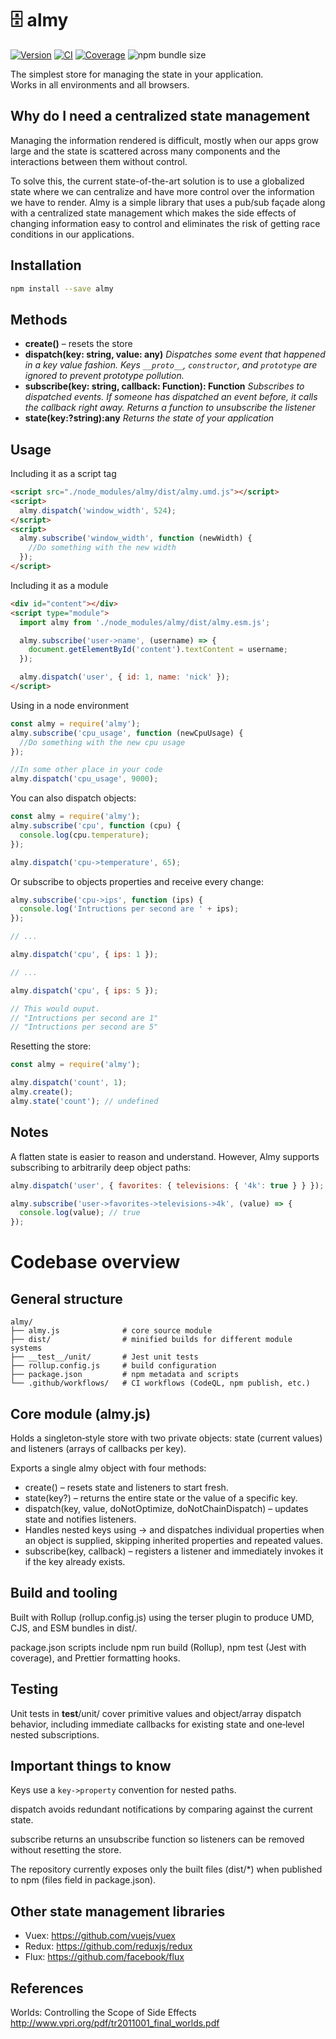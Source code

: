 # 🗄️ almy

[![Version](https://badgen.net/npm/v/almy)](https://www.npmjs.com/package/almy)
[![CI](https://github.com/tomas2387/almy/actions/workflows/test.yml/badge.svg)](https://github.com/tomas2387/almy/actions/workflows/test.yml)
[![Coverage](https://codecov.io/gh/tomas2387/almy/branch/master/graph/badge.svg)](https://codecov.io/gh/tomas2387/almy)
![npm bundle size](https://img.shields.io/bundlephobia/minzip/almy)

The simplest store for managing the state in your application.  
Works in all environments and all browsers.

## Why do I need a centralized state management

Managing the information rendered is difficult, mostly when our apps grow large
and the state is scattered across many components and the interactions between
them without control.

To solve this, the current state-of-the-art solution is to use a globalized state
where we can centralize and have more control over the information we have to render.
Almy is a simple library that uses a pub/sub façade along with a centralized
state management which makes the side effects of changing information easy
to control and eliminates the risk of getting race conditions in our applications.

## Installation

```bash
npm install --save almy
```

## Methods

- **create()** – resets the store
- **dispatch(key: string, value: any)**
  _Dispatches some event that happened in a key value fashion._
  _Keys `__proto__`, `constructor`, and `prototype` are ignored to prevent_
  _prototype pollution._
- **subscribe(key: string, callback: Function): Function**
  _Subscribes to dispatched events. If someone has dispatched an event_
  _before, it calls the callback right away. Returns a function to_
  _unsubscribe the listener_
- **state(key:?string):any**
  _Returns the state of your application_

## Usage

Including it as a script tag

```html
<script src="./node_modules/almy/dist/almy.umd.js"></script>
<script>
  almy.dispatch('window_width', 524);
</script>
<script>
  almy.subscribe('window_width', function (newWidth) {
    //Do something with the new width
  });
</script>
```

Including it as a module

```html
<div id="content"></div>
<script type="module">
  import almy from './node_modules/almy/dist/almy.esm.js';

  almy.subscribe('user->name', (username) => {
    document.getElementById('content').textContent = username;
  });

  almy.dispatch('user', { id: 1, name: 'nick' });
</script>
```

Using in a node environment

```js
const almy = require('almy');
almy.subscribe('cpu_usage', function (newCpuUsage) {
  //Do something with the new cpu usage
});

//In some other place in your code
almy.dispatch('cpu_usage', 9000);
```

You can also dispatch objects:

```js
const almy = require('almy');
almy.subscribe('cpu', function (cpu) {
  console.log(cpu.temperature);
});

almy.dispatch('cpu->temperature', 65);
```

Or subscribe to objects properties and receive every change:

```js
almy.subscribe('cpu->ips', function (ips) {
  console.log('Intructions per second are ' + ips);
});

// ...

almy.dispatch('cpu', { ips: 1 });

// ...

almy.dispatch('cpu', { ips: 5 });

// This would ouput.
// "Intructions per second are 1"
// "Intructions per second are 5"
```

Resetting the store:

```js
const almy = require('almy');

almy.dispatch('count', 1);
almy.create();
almy.state('count'); // undefined
```

## Notes

A flatten state is easier to reason and understand. However, Almy supports
subscribing to arbitrarily deep object paths:

```js
almy.dispatch('user', { favorites: { televisions: { '4k': true } } });

almy.subscribe('user->favorites->televisions->4k', (value) => {
  console.log(value); // true
});
```

# Codebase overview

## General structure

```
almy/
├── almy.js              # core source module
├── dist/                # minified builds for different module systems
├── __test__/unit/       # Jest unit tests
├── rollup.config.js     # build configuration
├── package.json         # npm metadata and scripts
└── .github/workflows/   # CI workflows (CodeQL, npm publish, etc.)
```

## Core module (almy.js)

Holds a singleton‑style store with two private objects: state (current values)
and listeners (arrays of callbacks per key).

Exports a single almy object with four methods:

- create() – resets state and listeners to start fresh.
- state(key?) – returns the entire state or the value of a specific key.
- dispatch(key, value, doNotOptimize, doNotChainDispatch) – updates state and
  notifies listeners.
- Handles nested keys using -> and dispatches individual properties when an
  object is supplied, skipping inherited properties and repeated values.
- subscribe(key, callback) – registers a listener and immediately invokes it
  if the key already exists.

## Build and tooling

Built with Rollup (rollup.config.js) using the terser plugin to produce UMD, CJS,
and ESM bundles in dist/.

package.json scripts include npm run build (Rollup), npm test (Jest with coverage),
and Prettier formatting hooks.

## Testing

Unit tests in **test**/unit/ cover primitive values and object/array dispatch behavior,
including immediate callbacks for existing state and one‑level nested subscriptions.

## Important things to know

Keys use a `key->property` convention for nested paths.

dispatch avoids redundant notifications by comparing against the current state.

subscribe returns an unsubscribe function so listeners can be removed without
resetting the store.

The repository currently exposes only the built files (dist/\*) when
published to npm (files field in package.json).

## Other state management libraries

- Vuex: https://github.com/vuejs/vuex
- Redux: https://github.com/reduxjs/redux
- Flux: https://github.com/facebook/flux

## References

Worlds: Controlling the Scope of Side Effects
http://www.vpri.org/pdf/tr2011001_final_worlds.pdf
